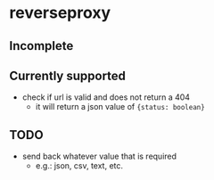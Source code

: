 # reverseproxy
## Incomplete
## Currently supported
- check if url is valid and does not return a 404
  - it will return a json value of `{status: boolean}`
## TODO
- send back whatever value that is required
  - e.g.: json, csv, text, etc.

